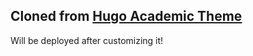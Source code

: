 ## Cloned from [Hugo Academic Theme](https://github.com/wowchemy/starter-hugo-academic)

Will be deployed after customizing it!
